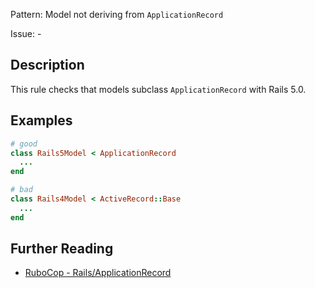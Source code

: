Pattern: Model not deriving from `ApplicationRecord`

Issue: -

## Description

This rule checks that models subclass `ApplicationRecord` with Rails 5.0.

## Examples

```ruby
# good
class Rails5Model < ApplicationRecord
  ...
end

# bad
class Rails4Model < ActiveRecord::Base
  ...
end
```

## Further Reading

* [RuboCop - Rails/ApplicationRecord](https://github.com/rubocop-hq/rubocop-rails/tree/master/lib/rubocop/cop/rails#railsapplicationrecord)
